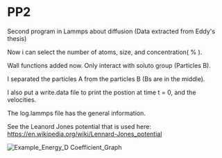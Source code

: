 # PP2
Second program in Lammps about diffusion (Data extracted from Eddy's thesis) 

Now i can select the number of atoms, size, and concentration( % ).

Wall functions added now. Only interact with soluto group (Particles B).

I separated the particles A from the particles B (Bs are in the middle).

I also put a write.data file to print the postion at time t = 0, and the velocities. 

The log.lammps file has the general information.

See the Leanord Jones potential that is used here: https://en.wikipedia.org/wiki/Lennard-Jones_potential



![Example_Energy_D Coefficient_Graph](https://user-images.githubusercontent.com/90353283/149673432-54067433-e38a-41fe-9348-13b836f37467.png)
